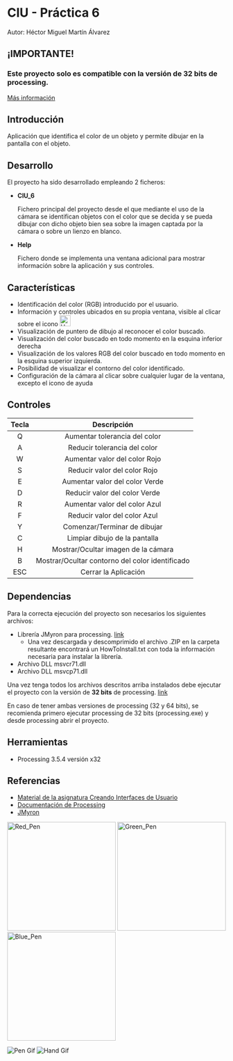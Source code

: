 # CIU - Práctica 6

Autor: Héctor Miguel Martín Álvarez

<h2>¡IMPORTANTE!</h2>
<h3>Este proyecto solo es compatible con la versión de 32 bits de processing.</h3>

[Más información](#dependencias)

## Introducción

Aplicación que identifica el color de un objeto y permite dibujar en la pantalla con el objeto.

## Desarrollo

El proyecto ha sido desarrollado empleando 2 ficheros: 
  - <b>CIU_6</b> </br><p>Fichero principal del proyecto desde el que mediante el uso de la cámara se identifican objetos con el color que se decida y se pueda dibujar con dicho objeto bien sea sobre la imagen captada por la cámara o sobre un lienzo en blanco.</p>
  - <b>Help</b> </br><p>Fichero donde se implementa una ventana adicional para mostrar información sobre la aplicación y sus controles.</p>

## Características

  - Identificación del color (RGB) introducido por el usuario.
  - Información y controles ubicados en su propia ventana, visible al clicar sobre el icono <img src="https://github.com/HectorMartinAlvarez/CIU_6/blob/main/CIU_6/data/help.jpg" alt="Help_Icon" width="25"/>  
  - Visualización de puntero de dibujo al reconocer el color buscado.
  - Visualización del color buscado en todo momento en la esquina inferior derecha
  - Visualización de los valores RGB del color buscado en todo momento en la esquina superior izquierda.
  - Posibilidad de visualizar el contorno del color identificado.
  - Configuración de la cámara al clicar sobre cualquier lugar de la ventana, excepto el icono de ayuda

## Controles

|Tecla|Descripción|
|:---:|:----------:|
|Q|Aumentar tolerancia del color|
|A|Reducir tolerancia del color|
|W|Aumentar valor del color Rojo|
|S|Reducir valor del color Rojo|
|E|Aumentar valor del color Verde|
|D|Reducir valor del color Verde|
|R|Aumentar valor del color Azul|
|F|Reducir valor del color Azul|
|Y|Comenzar/Terminar de dibujar|
|C|Limpiar dibujo de la pantalla|
|H|Mostrar/Ocultar imagen de la cámara|
|B|Mostrar/Ocultar contorno del color identificado|
|ESC|Cerrar la Aplicación|

## Dependencias

Para la correcta ejecución del proyecto son necesarios los siguientes archivos:
  - Librería JMyron para processing. [link](http://webcamxtra.sourceforge.net/download.shtml)
    - Una vez descargada y descomprimido el archivo .ZIP en la carpeta resultante encontrará un HowToInstall.txt con toda la información necesaria para instalar la librería.
  - Archivo DLL msvcr71.dll
  - Archivo DLL msvcp71.dll

Una vez tenga todos los archivos descritos arriba instalados debe ejecutar el proyecto con la versión de **32 bits** de processing. [link](https://processing.org/download)

En caso de tener ambas versiones de processing (32 y 64 bits), se recomienda primero ejecutar processing de 32 bits (processing.exe) y desde processing abrir el proyecto.

## Herramientas
  - Processing 3.5.4 versión x32

## Referencias
  - [Material de la asignatura Creando Interfaces de Usuario](https://github.com/otsedom/otsedom.github.io)
  - [Documentación de Processing](https://processing.org/reference)
  - [JMyron](http://webcamxtra.sourceforge.net/index.shtml)

<p float="left">
  <img src="https://github.com/HectorMartinAlvarez/CIU_6/blob/main/samples/red.png" alt="Red_Pen" width="250"/>
  <img src="https://github.com/HectorMartinAlvarez/CIU_6/blob/main/samples/green.png" alt="Green_Pen" width="250"/>
  <img src="https://github.com/HectorMartinAlvarez/CIU_6/blob/main/samples/blue.png" alt="Blue_Pen" width="250"/>
</p>

![Pen Gif](https://github.com/HectorMartinAlvarez/CIU_6/blob/main/samples/animation.gif)
![Hand Gif](https://github.com/HectorMartinAlvarez/CIU_6/blob/main/samples/animationHand.gif)
